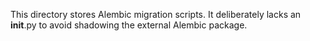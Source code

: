 This directory stores Alembic migration scripts. It deliberately lacks an __init__.py to avoid shadowing the external Alembic package.

